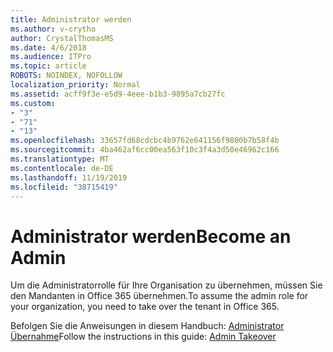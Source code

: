 ```yaml
---
title: Administrator werden
ms.author: v-crytho
author: CrystalThomasMS
ms.date: 4/6/2018
ms.audience: ITPro
ms.topic: article
ROBOTS: NOINDEX, NOFOLLOW
localization_priority: Normal
ms.assetid: acff9f3e-e5d9-4eee-b1b3-9895a7cb27fc
ms.custom:
- "3"
- "71"
- "13"
ms.openlocfilehash: 33657fd68cdcbc4b9762e641156f9800b7b58f4b
ms.sourcegitcommit: 4ba462af6cc00ea563f10c3f4a3d50e46962c166
ms.translationtype: MT
ms.contentlocale: de-DE
ms.lasthandoff: 11/19/2019
ms.locfileid: "38715419"
---
```

# <a name="become-an-admin"></a><span data-ttu-id="bd8e1-102">Administrator werden</span><span class="sxs-lookup"><span data-stu-id="bd8e1-102">Become an Admin</span></span>

<span data-ttu-id="bd8e1-103">Um die Administratorrolle für Ihre Organisation zu übernehmen, müssen Sie den Mandanten in Office 365 übernehmen.</span><span class="sxs-lookup"><span data-stu-id="bd8e1-103">To assume the admin role for your organization, you need to take over the tenant in Office 365.</span></span>
  
<span data-ttu-id="bd8e1-104">Befolgen Sie die Anweisungen in diesem Handbuch: [Administrator Übernahme](https://docs.microsoft.com/azure/active-directory/users-groups-roles/domains-admin-takeover)</span><span class="sxs-lookup"><span data-stu-id="bd8e1-104">Follow the instructions in this guide: [Admin Takeover](https://docs.microsoft.com/azure/active-directory/users-groups-roles/domains-admin-takeover)</span></span>